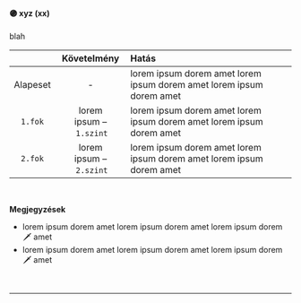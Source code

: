 #### 🟣 xyz (xx)

blah

|          |              Követelmény               | Hatás                                                                |
|:--------:|:--------------------------------------:|:-------------------------------------------------------------------- |
| Alapeset |                   -                    | lorem ipsum dorem amet lorem ipsum dorem amet lorem ipsum dorem amet |
| `1.fok`  | lorem<br />ipsum&nbsp;–&nbsp;`1.szint` | lorem ipsum dorem amet lorem ipsum dorem amet lorem ipsum dorem amet |
| `2.fok`  | lorem<br />ipsum&nbsp;–&nbsp;`2.szint` | lorem ipsum dorem amet lorem ipsum dorem amet lorem ipsum dorem amet |

<br />

**Megjegyzések**

- lorem ipsum dorem amet lorem ipsum dorem amet lorem ipsum dorem 🗡️ amet
- lorem ipsum dorem amet lorem ipsum dorem amet lorem ipsum dorem 🗡️ amet

<br />

---
